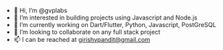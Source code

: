 - 👋 Hi, I’m @gvplabs
- 👀 I’m interested in building projects using Javascript and Node.js
- 🌱 I’m currently working on Dart/Flutter, Python, Javascript, PostGreSQL
- 💞️ I’m looking to collaborate on any full stack project
- 📫 I can be reached at girishvpandit@gmail.com

<!---
gvplabs/gvplabs is a ✨ special ✨ repository because its `README.md` (this file) appears on your GitHub profile.
You can click the Preview link to take a look at your changes.
--->
